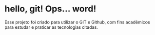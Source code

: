 # hello, git! Ops... word!

Esse projeto foi criado para utilizar o GIT e Github, com fins acadêmicos para estudar e praticar as tecnologias citadas.
